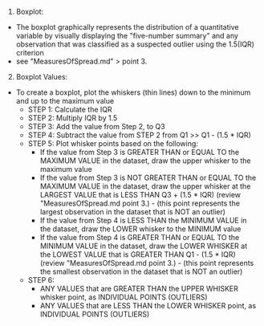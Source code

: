 <!-- Boxplot: Used for graphical display of a quantitative variable --> 

1. Boxplot: 
  - The boxplot graphically represents the distribution of a quantitative variable by visually displaying the "five-number summary" and any observation that was classified as a suspected outlier using the 1.5(IQR) criterion
  - see "MeasuresOfSpread.md" > point 3. 
  
2. Boxplot Values:
  - To create a boxplot, plot the whiskers (thin lines) down to the minimum and up to the maximum value 
    - STEP 1: Calculate the IQR
    - STEP 2: Multiply IQR by 1.5 
    - STEP 3: Add the value from Step 2, to Q3
    - STEP 4: Subtract the value from STEP 2 from Q1 >> Q1 - (1.5 * IQR)
    - STEP 5: Plot whisker points based on the following: 
        - If the value from Step 3 is GREATER THAN or EQUAL TO the MAXIMUM VALUE in the dataset, draw the upper whisker to the maximum value 
        - If the value from Step 3 is NOT GREATER THAN or EQUAL TO the MAXIMUM VALUE in the dataset, draw the upper whisker at the LARGEST VALUE that is LESS THAN Q3 + (1.5 * IQR) (review "MeasuresOfSpread.md point 3.) - (this point represents the largest observation in the dataset that is NOT an outlier)
        - If the value from Step 4 is LESS THAN the MINIMUM VALUE in the dataset, draw the LOWER whisker to the MINIMUM value 
        - If the value from Step 4 is GREATER THAN or EQUAL TO the MINIMUM VALUE in the dataset, draw the LOWER WHISKER at the LOWEST VALUE that is GREATER THAN Q1 - (1.5 * IQR) (review "MeasuresOfSpread.md point 3.) - (this point represents the smallest observation in the dataset that is NOT an outlier)
    - STEP 6:
      - ANY VALUES that are GREATER THAN the UPPER WHISKER whisker point, as INDIVIDUAL POINTS (OUTLIERS)
      - ANY VALUES that are LESS THAN the LOWER WHISKER point, as INDIVIDUAL POINTS (OUTLIERS)
  


